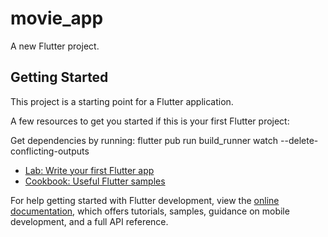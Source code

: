 # movie_app

A new Flutter project.

## Getting Started

This project is a starting point for a Flutter application.

A few resources to get you started if this is your first Flutter project:

Get dependencies by running: flutter pub run build_runner watch --delete-conflicting-outputs

- [Lab: Write your first Flutter app](https://docs.flutter.dev/get-started/codelab)
- [Cookbook: Useful Flutter samples](https://docs.flutter.dev/cookbook)

For help getting started with Flutter development, view the
[online documentation](https://docs.flutter.dev/), which offers tutorials,
samples, guidance on mobile development, and a full API reference.
